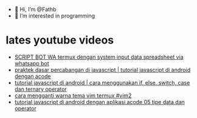 - 👋 Hi, I’m @Fathb
- 👀 I’m interested in programming

# lates youtube videos
<!-- YOUTUBE:START -->
- [SCRIPT BOT WA termux dengan system input data spreadsheet via whatsapp bot](https://www.youtube.com/watch?v=b5GwwbGStHc)
- [praktek dasar percabangan di javascript | tutorial javascript di android dengan acode](https://www.youtube.com/watch?v=GwLieS6wmHU)
- [tutorial javascript di android | cara menggunakan if, else, switch, case dan ternary operator](https://www.youtube.com/watch?v=Q7DzwCdWDb8)
- [cara mengganti warna tema vim termux #vim2](https://www.youtube.com/watch?v=dXJNLrXENrg)
- [tutorial javascript di android dengan aplikasi acode 05 tipe data dan operator](https://www.youtube.com/watch?v=LSq1jV7k8jo)
<!-- YOUTUBE:END -->

<!---
Fathb/Fathb is a ✨ special ✨ repository because its `README.md` (this file) appears on your GitHub profile.
You can click the Preview link to take a look at your changes.
--->
